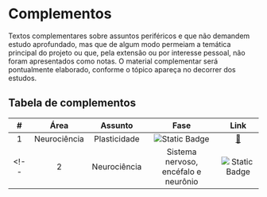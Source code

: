 # Complementos

Textos complementares sobre assuntos periféricos e que não demandem estudo aprofundado, mas que de algum modo permeiam a temática principal do projeto ou que, pela extensão ou por interesse pessoal, não foram apresentados como notas. O material complementar será  pontualmente elaborado, conforme o tópico apareça no decorrer dos estudos.

## Tabela de complementos

| # | Área | Assunto | Fase | Link |
| :---: | :---: | :---: | :---: | :---: |
| 1 | Neurociência | Plasticidade | ![Static Badge](https://img.shields.io/badge/Pesquisando-grey) | [🔗](./plasticidade.md) |
<!-- | 2 | Neurociência | Sistema nervoso, encéfalo e neurônio | ![Static Badge](https://img.shields.io/badge/Não_iniciado-grey) | [🔗](./sistema_nervoso_encefalo_neuronio.md) | -->
